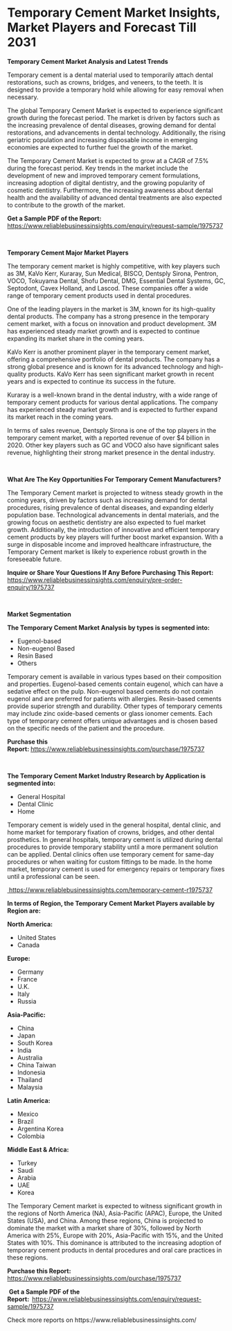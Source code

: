 <p><h1>Temporary Cement Market Insights, Market Players and Forecast Till 2031</h1></p><p><strong>Temporary Cement Market Analysis and Latest Trends</strong></p>
<p><p>Temporary cement is a dental material used to temporarily attach dental restorations, such as crowns, bridges, and veneers, to the teeth. It is designed to provide a temporary hold while allowing for easy removal when necessary.</p><p>The global Temporary Cement Market is expected to experience significant growth during the forecast period. The market is driven by factors such as the increasing prevalence of dental diseases, growing demand for dental restorations, and advancements in dental technology. Additionally, the rising geriatric population and increasing disposable income in emerging economies are expected to further fuel the growth of the market.</p><p>The Temporary Cement Market is expected to grow at a CAGR of 7.5% during the forecast period. Key trends in the market include the development of new and improved temporary cement formulations, increasing adoption of digital dentistry, and the growing popularity of cosmetic dentistry. Furthermore, the increasing awareness about dental health and the availability of advanced dental treatments are also expected to contribute to the growth of the market.</p></p>
<p><strong>Get a Sample PDF of the Report:&nbsp;</strong> <a href="https://www.reliablebusinessinsights.com/enquiry/request-sample/1975737">https://www.reliablebusinessinsights.com/enquiry/request-sample/1975737</a></p>
<p>&nbsp;</p>
<p><strong>Temporary Cement Major Market Players</strong></p>
<p><p>The temporary cement market is highly competitive, with key players such as 3M, KaVo Kerr, Kuraray, Sun Medical, BISCO, Dentsply Sirona, Pentron, VOCO, Tokuyama Dental, Shofu Dental, DMG, Essential Dental Systems, GC, Septodont, Cavex Holland, and Lascod. These companies offer a wide range of temporary cement products used in dental procedures.</p><p>One of the leading players in the market is 3M, known for its high-quality dental products. The company has a strong presence in the temporary cement market, with a focus on innovation and product development. 3M has experienced steady market growth and is expected to continue expanding its market share in the coming years.</p><p>KaVo Kerr is another prominent player in the temporary cement market, offering a comprehensive portfolio of dental products. The company has a strong global presence and is known for its advanced technology and high-quality products. KaVo Kerr has seen significant market growth in recent years and is expected to continue its success in the future.</p><p>Kuraray is a well-known brand in the dental industry, with a wide range of temporary cement products for various dental applications. The company has experienced steady market growth and is expected to further expand its market reach in the coming years.</p><p>In terms of sales revenue, Dentsply Sirona is one of the top players in the temporary cement market, with a reported revenue of over $4 billion in 2020. Other key players such as GC and VOCO also have significant sales revenue, highlighting their strong market presence in the dental industry.</p></p>
<p>&nbsp;</p>
<p><strong>What Are The Key Opportunities For Temporary Cement Manufacturers?</strong></p>
<p><p>The Temporary Cement market is projected to witness steady growth in the coming years, driven by factors such as increasing demand for dental procedures, rising prevalence of dental diseases, and expanding elderly population base. Technological advancements in dental materials, and the growing focus on aesthetic dentistry are also expected to fuel market growth. Additionally, the introduction of innovative and efficient temporary cement products by key players will further boost market expansion. With a surge in disposable income and improved healthcare infrastructure, the Temporary Cement market is likely to experience robust growth in the foreseeable future.</p></p>
<p><strong>Inquire or Share Your Questions If Any Before Purchasing This Report:</strong> <a href="https://www.reliablebusinessinsights.com/enquiry/pre-order-enquiry/1975737">https://www.reliablebusinessinsights.com/enquiry/pre-order-enquiry/1975737</a></p>
<p>&nbsp;</p>
<p><strong>Market Segmentation</strong></p>
<p><strong>The Temporary Cement Market Analysis by types is segmented into:</strong></p>
<p><ul><li>Eugenol-based</li><li>Non-eugenol Based</li><li>Resin Based</li><li>Others</li></ul></p>
<p><p>Temporary cement is available in various types based on their composition and properties. Eugenol-based cements contain eugenol, which can have a sedative effect on the pulp. Non-eugenol based cements do not contain eugenol and are preferred for patients with allergies. Resin-based cements provide superior strength and durability. Other types of temporary cements may include zinc oxide-based cements or glass ionomer cements. Each type of temporary cement offers unique advantages and is chosen based on the specific needs of the patient and the procedure.</p></p>
<p><strong>Purchase this Report:&nbsp;</strong><a href="https://www.reliablebusinessinsights.com/purchase/1975737">https://www.reliablebusinessinsights.com/purchase/1975737</a></p>
<p>&nbsp;</p>
<p><strong>The Temporary Cement Market Industry Research by Application is segmented into:</strong></p>
<p><ul><li>General Hospital</li><li>Dental Clinic</li><li>Home</li></ul></p>
<p><p>Temporary cement is widely used in the general hospital, dental clinic, and home market for temporary fixation of crowns, bridges, and other dental prosthetics. In general hospitals, temporary cement is utilized during dental procedures to provide temporary stability until a more permanent solution can be applied. Dental clinics often use temporary cement for same-day procedures or when waiting for custom fittings to be made. In the home market, temporary cement is used for emergency repairs or temporary fixes until a professional can be seen.</p></p>
<p><a href="https://www.reliablebusinessinsights.com/temporary-cement-r1975737">&nbsp;https://www.reliablebusinessinsights.com/temporary-cement-r1975737</a></p>
<p><strong>In terms of Region, the Temporary Cement Market Players available by Region are:</strong></p>
<p>
    <p> <strong> North America: </strong>
        <ul>
            <li>United States</li>
            <li>Canada</li>
        </ul>
        </p> 
    <p> <strong> Europe: </strong>
        <ul>
            <li>Germany</li>
            <li>France</li>
            <li>U.K.</li>
            <li>Italy</li>
            <li>Russia</li>
        </ul>
        </p> 
    <p> <strong> Asia-Pacific: </strong>
        <ul>
            <li>China</li>
            <li>Japan</li>
            <li>South Korea</li>
            <li>India</li>
            <li>Australia</li>
            <li>China Taiwan</li>
            <li>Indonesia</li>
            <li>Thailand</li>
            <li>Malaysia</li>
        </ul>
        </p> 
    <p> <strong> Latin America: </strong>
        <ul>
            <li>Mexico</li>
            <li>Brazil</li>
            <li>Argentina Korea</li>
            <li>Colombia</li>
        </ul>
        </p> 
    <p> <strong> Middle East & Africa: </strong>
        <ul>
            <li>Turkey</li>
            <li>Saudi</li>
            <li>Arabia</li>
            <li>UAE</li>
            <li>Korea</li>
        </ul>
    </p>
    </p>
<p><p>The Temporary Cement market is expected to witness significant growth in the regions of North America (NA), Asia-Pacific (APAC), Europe, the United States (USA), and China. Among these regions, China is projected to dominate the market with a market share of 30%, followed by North America with 25%, Europe with 20%, Asia-Pacific with 15%, and the United States with 10%. This dominance is attributed to the increasing adoption of temporary cement products in dental procedures and oral care practices in these regions.</p></p>
<p><strong>Purchase this Report: </strong><a href="https://www.reliablebusinessinsights.com/purchase/1975737">https://www.reliablebusinessinsights.com/purchase/1975737</a></p>
<p>&nbsp;<strong>Get a Sample PDF of the Report:&nbsp;&nbsp;</strong><a href="https://www.reliablebusinessinsights.com/enquiry/request-sample/1975737">https://www.reliablebusinessinsights.com/enquiry/request-sample/1975737</a></p>
<p><strong></strong></p>
<p>Check more reports on https://www.reliablebusinessinsights.com/</p>